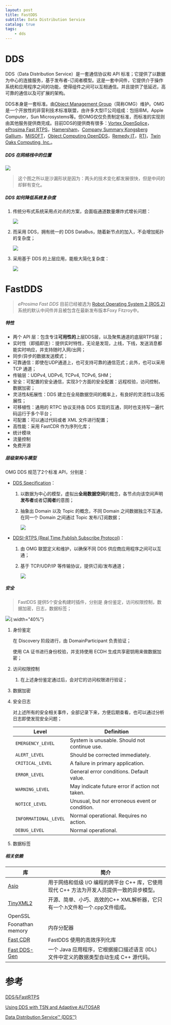 ```yaml
---
layout: post
title: FastDDS
subtitle: Data Distribution Service
catalog: true
tags:
    - dds
---
```


# DDS

DDS（Data Distribution Service）是一套通信协议和 API 标准；它提供了以数据为中心的连接服务，基于发布者-订阅者模型。这是一套中间件，它提供介于操作系统和应用程序之间的功能，使得组件之间可以互相通信。并且提供了低延迟，高可靠的通信以及可扩展的架构。

DDS本身是一套标准。由[Object Management Group](https://www.omg.org/)（简称OMG）维护。OMG是一个开放性的非营利技术标准联盟，由许多大型IT公司组成：包括IBM，Apple Computer，Sun Microsystems等。但OMG仅仅负责制定标准，而标准的实现则由其他服务提供商完成。目前DDS的提供商有很多：[Vortex OpenSplice](https://www.adlinktech.com/en/vortex-opensplice-data-distribution-service.aspx)，[eProsima Fast RTPS](http://www.eprosima.com/)，[Hamersham](https://hamersham.com/)，[Company Summary Kongsberg Gallium](http://www.kongsberggallium.com/)，[MilSOFT](http://dds.milsoft.com.tr/en/dds-home.php)，[Object Computing OpenDDS](https://objectcomputing.com/products/opendds)，[Remedy IT](http://www.remedy.nl/)，[RTI](http://www.rti.com/)，[Twin Oaks Computing, Inc.](http://www.twinoakscomputing.com/)。

##### DDS 在网络栈中的位置

![](/img/posts/dds/dds_hierarchy.png)

> 这个图之所以是沙漏形状是因为：两头的技术变化都发展很快，但是中间的却鲜有变化。

##### DDS 如何降低系统复杂度

1. 传统分布式系统采用点对点的方案，会面临通道数量爆炸式增长问题：

   ![](/img/posts/dds/traditioan.png)


2. 而采用 DDS，拥有统一的 DDS DataBus，随着新节点的加入，不会增加拓扑的复杂度；

   ![](/img/posts/dds/dds_arch.png)

3. 采用基于 DDS 的上层应用，能极大简化复杂度：

   ![](/img/posts/dds/complex.png)

# FastDDS

> *eProsima Fast DDS* 目前已经被选为 [Robot Operating System 2 (ROS 2)](https://index.ros.org/doc/ros2/) 系统的默认中间件并且被包含在最新发布版本Foxy Fitzroy中。

##### 特性

* 两个 API 层：包含专注**可用性的**上层DDS层，以及聚焦通道的底层RTPS层；
* 实时性（即插即连）：提供实时特性，无论是发现，上线，下线，发送消息都能实时响应，并支持随时入网/出网；
* 同步/异步的数据发送模式；
* 可靠通信：即使在UDP通道上，也可支持可靠的通信范式；此外，也可以采用 TCP 通道；
* 传输层：UDPv4, UDPv6, TCPv4, TCPv6, SHM；
* 安全：可配置的安全通信，实现3个方面的安全配置：远程校验，访问控制，数据加密；
* 灵活性&拓展性：DDS 建立在全局数据空间的概率上，有良好的灵活性以及拓展性；
* 可移植性：通用的 RTPC 协议支持各 DDS 实现的互通，同时也支持写一遍代码运行于多个平台；
* 可配置：可以通过代码或者 XML 文件进行配置；
* 高性能：采用 FastCDR 作为序列化库；
* 统计模块
* 流量控制
* 免费开源

##### 层级架构与模型

OMG DDS 规范了2个标准 API，分别是：

* [DDS Specification](https://www.omg.org/spec/DDS/)：

  1. 以数据为中心的模型，虚拟出**全局数据空间**的概念，各节点向该空间声明**发布者**或者**订阅者**的意图；

  2. 抽象出 Domain 以及 Topic 的概念，不同 Domain 之间数据独立不互通，在同一个 Domain 之间通过 Topic 发布/订阅数据；

     ![](/img/posts/dds/DDS_concept.png)

* [DDSI-RTPS (Real Time Publish Subscribe Protocol)](https://www.omg.org/spec/DDSI-RTPS/About-DDSI-RTPS/)：

  1. 由 OMG 联盟定义和维护，以确保不同 DDS 供应商应用程序之间可以互通；
  
  2. 基于 TCP/UDP/IP 等传输协议，提供订阅/发布通道；
  
     ![](/img/posts/dds/spec.png)
  



##### 安全

> FastDDS 提供5个安全构建时插件，分别是 身份鉴定，访问权限控制，数据加密，日志，数据标签；

![](/img/posts/dds/security.png){:width="40%"}

1. 身份鉴定

   在 Discovery 阶段进行，由 DomainParticipant 负责验证；

   使用 CA 证书进行身份校验，并支持使用 ECDH 生成共享密钥用来做数据加密；


2. 访问权限控制
   1. 在上述身份鉴定通过后，会对它的访问权限进行验证；

3. 数据加密

4. 安全日志

   对上述所有的安全相关事件，全部记录下来，方便后期查看，也可以通过分析日志即使发现安全问题；

   | Level                 | Definition                                     |
   | --------------------- | ---------------------------------------------- |
   | `EMERGENCY_LEVEL`     | System is unusable. Should not continue use.   |
   | `ALERT_LEVEL`         | Should be corrected immediately.               |
   | `CRITICAL_LEVEL`      | A failure in primary application.              |
   | `ERROR_LEVEL`         | General error conditions. Default value.       |
   | `WARNING_LEVEL`       | May indicate future error if action not taken. |
   | `NOTICE_LEVEL`        | Unusual, but nor erroneous event or condition. |
   | `INFORMATIONAL_LEVEL` | Normal operational. Requires no action.        |
   | `DEBUG_LEVEL`         | Normal operational.                            |

5. 数据标签

##### 相关依赖

| 库                                                           | 简介                                                         |
| ------------------------------------------------------------ | ------------------------------------------------------------ |
| [Asio](http://think-async.com/Asio/)                         | 用于网络和低级 I/O 编程的跨平台 C++ 库，它使用现代 C++ 方法为开发人员提供一致的异步模型。 |
| [TinyXML2](https://github.com/leethomason/tinyxml2)          | 开源、简单、小巧、高效的C++ XML解析器，它只有一个.h文件和一个.cpp文件组成。 |
| OpenSSL                                                      |                                                              |
| Foonathan memory                                             | 内存分配器                                                   |
| [Fast CDR](https://github.com/eProsima/Fast-CDR)             | FastDDS 使用的高效序列化库                                   |
| [Fast DDS-Gen ](https://fast-dds.docs.eprosima.com/en/latest/fastddsgen/introduction/introduction.html) | 一个 Java 应用程序，它根据接口描述语言 (IDL) 文件中定义的数据类型自动生成 C++ 源代码。 |

# 参考

[DDS与FastRTPS](https://paul.pub/dds-and-fastrtps/)

[Using DDS with TSN and Adaptive AUTOSAR](https://www.ieee802.org/1/files/public/docs2018/dg-leigh-autosar-dds-tsn-use-case-1218-v02.pdf)

[Data Distribution Service™ (DDS™)](https://www.bilibili.com/video/BV12z4y167w2)
